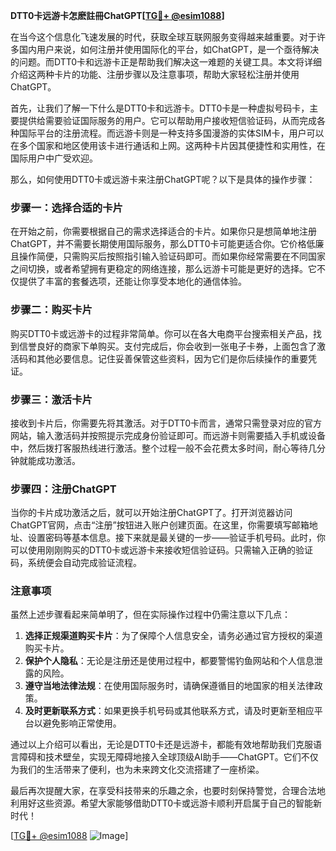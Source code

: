 **DTT0卡远游卡怎麽註冊ChatGPT[[TG💪+ @esim1088](https://t.me/s/esim1088)]**

在当今这个信息化飞速发展的时代，获取全球互联网服务变得越来越重要。对于许多国内用户来说，如何注册并使用国际化的平台，如ChatGPT，是一个亟待解决的问题。而DTT0卡和远游卡正是帮助我们解决这一难题的关键工具。本文将详细介绍这两种卡片的功能、注册步骤以及注意事项，帮助大家轻松注册并使用ChatGPT。

首先，让我们了解一下什么是DTT0卡和远游卡。DTT0卡是一种虚拟号码卡，主要提供给需要验证国际服务的用户。它可以帮助用户接收短信验证码，从而完成各种国际平台的注册流程。而远游卡则是一种支持多国漫游的实体SIM卡，用户可以在多个国家和地区使用该卡进行通话和上网。这两种卡片因其便捷性和实用性，在国际用户中广受欢迎。

那么，如何使用DTT0卡或远游卡来注册ChatGPT呢？以下是具体的操作步骤：

### 步骤一：选择合适的卡片

在开始之前，你需要根据自己的需求选择适合的卡片。如果你只是想简单地注册ChatGPT，并不需要长期使用国际服务，那么DTT0卡可能更适合你。它价格低廉且操作简便，只需购买后按照指引输入验证码即可。而如果你经常需要在不同国家之间切换，或者希望拥有更稳定的网络连接，那么远游卡可能是更好的选择。它不仅提供了丰富的套餐选项，还能让你享受本地化的通信体验。

### 步骤二：购买卡片

购买DTT0卡或远游卡的过程非常简单。你可以在各大电商平台搜索相关产品，找到信誉良好的商家下单购买。支付完成后，你会收到一张电子卡券，上面包含了激活码和其他必要信息。记住妥善保管这些资料，因为它们是你后续操作的重要凭证。

### 步骤三：激活卡片

接收到卡片后，你需要先将其激活。对于DTT0卡而言，通常只需登录对应的官方网站，输入激活码并按照提示完成身份验证即可。而远游卡则需要插入手机或设备中，然后拨打客服热线进行激活。整个过程一般不会花费太多时间，耐心等待几分钟就能成功激活。

### 步骤四：注册ChatGPT

当你的卡片成功激活之后，就可以开始注册ChatGPT了。打开浏览器访问ChatGPT官网，点击“注册”按钮进入账户创建页面。在这里，你需要填写邮箱地址、设置密码等基本信息。接下来就是最关键的一步——验证手机号码。此时，你可以使用刚刚购买的DTT0卡或远游卡来接收短信验证码。只需输入正确的验证码，系统便会自动完成验证流程。

### 注意事项

虽然上述步骤看起来简单明了，但在实际操作过程中仍需注意以下几点：

1. **选择正规渠道购买卡片**：为了保障个人信息安全，请务必通过官方授权的渠道购买卡片。
2. **保护个人隐私**：无论是注册还是使用过程中，都要警惕钓鱼网站和个人信息泄露的风险。
3. **遵守当地法律法规**：在使用国际服务时，请确保遵循目的地国家的相关法律政策。
4. **及时更新联系方式**：如果更换手机号码或其他联系方式，请及时更新至相应平台以避免影响正常使用。

通过以上介绍可以看出，无论是DTT0卡还是远游卡，都能有效地帮助我们克服语言障碍和技术壁垒，实现无障碍地接入全球顶级AI助手——ChatGPT。它们不仅为我们的生活带来了便利，也为未来跨文化交流搭建了一座桥梁。

最后再次提醒大家，在享受科技带来的乐趣之余，也要时刻保持警觉，合理合法地利用好这些资源。希望大家能够借助DTT0卡或远游卡顺利开启属于自己的智能新时代！

[[TG💪+ @esim1088](https://t.me/s/esim1088) ![Image](https://i.postimg.cc/4NQfJmqS/Snipaste-2025-05-13-00-14-12.png)]